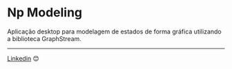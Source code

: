 # Np Modeling

Aplicação desktop para modelagem de estados de forma gráfica utilizando a biblioteca GraphStream. 

---
[Linkedin](https://www.linkedin.com/in/wellitonfernandes/) 😊